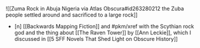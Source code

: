 ![[Zuma Rock in Abuja Nigeria via Atlas Obscura#id263280212 the Zuba people settled around and sacrificed to a large rock]]
- [n] [[Backwards Mapping Fiction]] and #pkm/xref with the Scythian rock god and the thing about [[The Raven Tower]] by [[Ann Leckie]], which I discussed in [[5 SFF Novels That Shed Light on Obscure History]]
